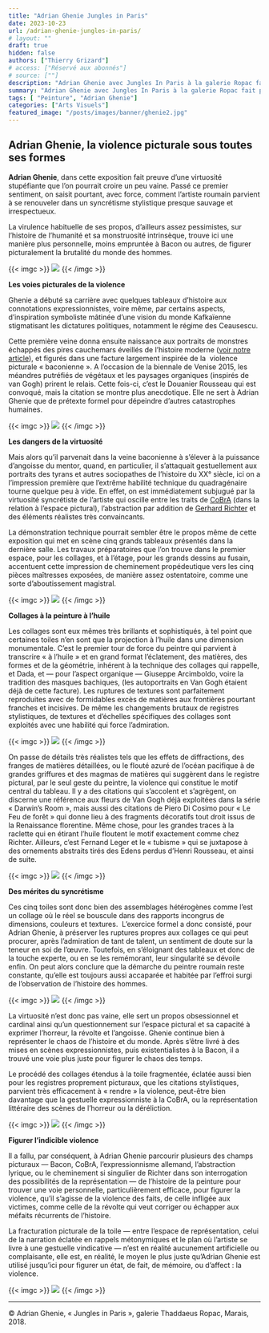 ```yaml
---
title: "Adrian Ghenie Jungles in Paris"
date: 2023-10-23
url: /adrian-ghenie-jungles-in-paris/ 
# layout: ""
draft: true
hidden: false
authors: ["Thierry Grizard"]
# access: ["Réservé aux abonnés"]
# source: [""]
description: "Adrian Ghenie avec Jungles In Paris à la galerie Ropac fait preuve d'une virtuosité stupéfiante à travers un syncrétisme stylistique presque sauvage"
summary: "Adrian Ghenie avec Jungles In Paris à la galerie Ropac fait preuve d'une virtuosité stupéfiante à travers un syncrétisme stylistique presque sauvage"
tags: [ "Peinture", "Adrian Ghenie"]
categories: ["Arts Visuels"]
featured_image: "/posts/images/banner/ghenie2.jpg"
---
```

## Adrian Ghenie, la violence picturale sous toutes ses formes

**Adrian Ghenie**, dans cette exposition fait preuve d’une virtuosité stupéfiante que l’on pourrait croire un peu vaine. Passé ce premier sentiment, on saisit pourtant, avec force, comment l’artiste roumain parvient à se renouveler dans un syncrétisme stylistique presque sauvage et irrespectueux.

La virulence habituelle de ses propos, d’ailleurs assez pessimistes, sur l’histoire de l’humanité et sa monstruosité intrinsèque, trouve ici une manière plus personnelle, moins empruntée à Bacon ou autres, de figurer picturalement la brutalité du monde des hommes.

{{< imgc >}} ![](/posts/images/ghenie/adrian-gheniejungles-in-parispaintingthaddaeus-ropacexhibitionparisfrance2018-7.jpg) {{< /imgc >}}

**Les voies picturales de la violence**

Ghenie a débuté sa carrière avec quelques tableaux d’histoire aux connotations expressionnistes, voire même, par certains aspects, d’inspiration symboliste mâtinée d’une vision du monde Kafkaïenne stigmatisant les dictatures politiques, notamment le régime des Ceausescu.

Cette première veine donna ensuite naissance aux portraits de monstres échappés des pires cauchemars éveillés de l’histoire moderne ([voir notre article](/adrian-ghenie/)), et figurés dans une facture largement inspirée de la  violence picturale « baconienne ». A l’occasion de la biennale de Venise 2015, les méandres putréfiés de végétaux et les paysages organiques (inspirés de van Gogh) prirent le relais. Cette fois-ci, c’est le Douanier Rousseau qui est convoqué, mais la citation se montre plus anecdotique. Elle ne sert à Adrian Ghenie que de prétexte formel pour dépeindre d’autres catastrophes humaines.

{{< imgc >}} ![](/posts/images/ghenie/adrian-gheniejungles-in-parispaintingthaddaeus-ropacexhibitionparisfrance2018-12.jpg) {{< /imgc >}}

**Les dangers de la virtuosité**

Mais alors qu’il parvenait dans la veine baconienne à s’élever à la puissance d’angoisse du mentor, quand, en particulier, il s’attaquait gestuellement aux portraits des tyrans et autres sociopathes de l’histoire du XX° siècle, ici on a l’impression première que l’extrême habilité technique du quadragénaire tourne quelque peu à vide. En effet, on est immédiatement subjugué par la virtuosité syncrétiste de l’artiste qui oscille entre les traits de [CoBrA](/karel-appel-humaniste-barbare/) (dans la relation à l’espace pictural), l’abstraction par addition de [Gerhard Richter](/tags/gerhard-richter/) et des éléments réalistes très convaincants.

La démonstration technique pourrait sembler être le propos même de cette exposition qui met en scène cinq grands tableaux présentés dans la dernière salle. Les travaux préparatoires que l’on trouve dans le premier espace, pour les collages, et à l’étage, pour les grands dessins au fusain, accentuent cette impression de cheminement propédeutique vers les cinq pièces maîtresses exposées, de manière assez ostentatoire, comme une sorte d’aboutissement magistral.

{{< imgc >}} ![](/posts/images/ghenie/adrian-gheniejungles-in-parispaintingthaddaeus-ropacexhibitionparisfrance2018-8.jpg) {{< /imgc >}}

**Collages à la peinture à l’huile**

Les collages sont eux mêmes très brillants et sophistiqués, à tel point que certaines toiles n’en sont que la projection à l’huile dans une dimension monumentale. C’est le premier tour de force du peintre qui parvient à transcrire « à l’huile » et en grand format l’éclatement, des matières, des formes et de la géométrie, inhérent à la technique des collages qui rappelle, et Dada, et — pour l’aspect organique — Giuseppe Arcimboldo, voire la tradition des masques bachiques, (les autoportraits en Van Gogh étaient déjà de cette facture). Les ruptures de textures sont parfaitement reproduites avec de formidables excès de matières aux frontières pourtant franches et incisives. De même les changements brutaux de registres stylistiques, de textures et d’échelles spécifiques des collages sont exploités avec une habilité qui force l’admiration.

{{< imgc >}} ![](/posts/images/ghenie/adrian-gheniejungles-in-parispaintingthaddaeus-ropacexhibitionparisfrance2018-15.jpg) {{< /imgc >}}

On passe de détails très réalistes tels que les effets de diffractions, des franges de matières détaillées, ou le flouté azuré de l’océan pacifique à de grandes griffures et des magmas de matières qui suggèrent dans le registre pictural, par le seul geste du peintre, la violence qui constitue le motif central du tableau. Il y a des citations qui s’accolent et s’agrègent, on discerne une référence aux fleurs de Van Gogh déjà exploitées dans la série « Darwin’s Room », mais aussi des citations de Piero Di Cosimo pour « Le Feu de forêt » qui donne lieu à des fragments décoratifs tout droit issus de la Renaissance florentine. Même chose, pour les grandes traces à la raclette qui en étirant l’huile floutent le motif exactement comme chez Richter. Ailleurs, c’est Fernand Leger et le « tubisme » qui se juxtapose à des ornements abstraits tirés des Edens perdus d’Henri Rousseau, et ainsi de suite.

{{< imgc >}} ![](/posts/images/ghenie/adrian-gheniejungles-in-parispaintingthaddaeus-ropacexhibitionparisfrance2018-16.jpg) {{< /imgc >}}

**Des mérites du syncrétisme**

Ces cinq toiles sont donc bien des assemblages hétérogènes comme l’est un collage où le réel se bouscule dans des rapports incongrus de dimensions, couleurs et textures.  L’exercice formel a donc consisté, pour Adrian Ghenie, à préserver les ruptures propres aux collages ce qui peut procurer, après l’admiration de tant de talent, un sentiment de doute sur la teneur en soi de l’œuvre. Toutefois, en s’éloignant des tableaux et donc de la touche experte, ou en se les remémorant, leur singularité se dévoile enfin. On peut alors conclure que la démarche du peintre roumain reste constante, qu’elle est toujours aussi accaparée et habitée par l’effroi surgi de l’observation de l’histoire des hommes.

{{< imgc >}} ![](/posts/images/ghenie/adrian-gheniejungles-in-parispaintingthaddaeus-ropacexhibitionparisfrance2018-14.jpg) {{< /imgc >}}

La virtuosité n’est donc pas vaine, elle sert un propos obsessionnel et cardinal ainsi qu’un questionnement sur l’espace pictural et sa capacité à exprimer l’horreur, la révolte et l’angoisse. Ghenie continue bien à représenter le chaos de l’histoire et du monde. Après s’être livré à des mises en scènes expressionnistes, puis existentialistes à la Bacon, il a trouvé une voie plus juste pour figurer le chaos des temps.

Le procédé des collages étendus à la toile fragmentée, éclatée aussi bien pour les registres proprement picturaux, que les citations stylistiques, parvient très efficacement à « rendre » la violence, peut-être bien davantage que la gestuelle expressionniste à la CoBrA, ou la représentation littéraire des scènes de l’horreur ou la déréliction.

{{< imgc >}} ![](/posts/images/ghenie/adrian-gheniejungles-in-parispaintingthaddaeus-ropacexhibitionparisfrance2018-10.jpg) {{< /imgc >}}

**Figurer l’indicible violence**

Il a fallu, par conséquent, à Adrian Ghenie parcourir plusieurs des champs picturaux — Bacon, CoBrA, l’expressionnisme allemand, l’abstraction lyrique, ou le cheminement si singulier de Richter dans son interrogation des possibilités de la représentation — de l’histoire de la peinture pour trouver une voie personnelle, particulièrement efficace, pour figurer la violence, qu’il s’agisse de la violence des faits, de celle infligée aux victimes, comme celle de la révolte qui veut corriger ou échapper aux méfaits récurrents de l’histoire.

La fracturation picturale de la toile — entre l’espace de représentation, celui de la narration éclatée en rappels métonymiques et le plan où l’artiste se livre à une gestuelle vindicative — n’est en réalité aucunement artificielle ou complaisante, elle est, en réalité, le moyen le plus juste qu’Adrian Ghenie est utilisé jusqu’ici pour figurer un état, de fait, de mémoire, ou d’affect : la violence.

{{< imgc >}} ![](/posts/images/ghenie/adrian-gheniejungles-in-parispaintingthaddaeus-ropacexhibitionparisfrance2018-17.jpg) {{< /imgc >}}

---

© Adrian Ghenie, « Jungles in Paris », galerie Thaddaeus Ropac, Marais, 2018.